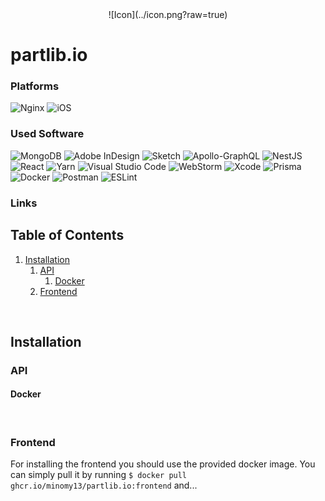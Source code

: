 <center>
![Icon](../icon.png?raw=true)
</center>

# partlib.io

### Platforms
   ![Nginx](https://img.shields.io/badge/nginx-%23009639.svg?style=for-the-badge&logo=nginx&logoColor=white)
   ![iOS](https://img.shields.io/badge/iOS-000000?style=for-the-badge&logo=ios&logoColor=white)
   
### Used Software
   ![MongoDB](https://img.shields.io/badge/MongoDB-%234ea94b.svg?style=for-the-badge&logo=mongodb&logoColor=white)
   ![Adobe InDesign](https://img.shields.io/badge/Adobe%20InDesign-49021F?style=for-the-badge&logo=adobeindesign&logoColor=white)
   ![Sketch](https://img.shields.io/badge/Sketch-FFB387?style=for-the-badge&logo=sketch&logoColor=black)
   ![Apollo-GraphQL](https://img.shields.io/badge/-ApolloGraphQL-311C87?style=for-the-badge&logo=apollo-graphql)
   ![NestJS](https://img.shields.io/badge/nestjs-%23E0234E.svg?style=for-the-badge&logo=nestjs&logoColor=white)
   ![React](https://img.shields.io/badge/react-%2320232a.svg?style=for-the-badge&logo=react&logoColor=%2361DAFB)
   ![Yarn](https://img.shields.io/badge/yarn-%232C8EBB.svg?style=for-the-badge&logo=yarn&logoColor=white)
   ![Visual Studio Code](https://img.shields.io/badge/Visual%20Studio%20Code-0078d7.svg?style=for-the-badge&logo=visual-studio-code&logoColor=white)
   ![WebStorm](https://img.shields.io/badge/webstorm-143?style=for-the-badge&logo=webstorm&logoColor=white&color=black)
   ![Xcode](https://img.shields.io/badge/Xcode-007ACC?style=for-the-badge&logo=Xcode&logoColor=white)
   ![Prisma](https://img.shields.io/badge/Prisma-3982CE?style=for-the-badge&logo=Prisma&logoColor=white)
   ![Docker](https://img.shields.io/badge/docker-%230db7ed.svg?style=for-the-badge&logo=docker&logoColor=white)
   ![Postman](https://img.shields.io/badge/Postman-FF6C37?style=for-the-badge&logo=postman&logoColor=white)
   ![ESLint](https://img.shields.io/badge/ESLint-4B3263?style=for-the-badge&logo=eslint&logoColor=white)

### Links

## Table of Contents

1. [Installation](#installation)
   1. [API](#api)
      1. [Docker](#docker)
   1. [Frontend](#frontend)

</br>

## Installation

### API

#### Docker

</br>

### Frontend

For installing the frontend you should use the provided docker image. You can simply pull it by running `$ docker pull ghcr.io/minomy13/partlib.io:frontend` and...
